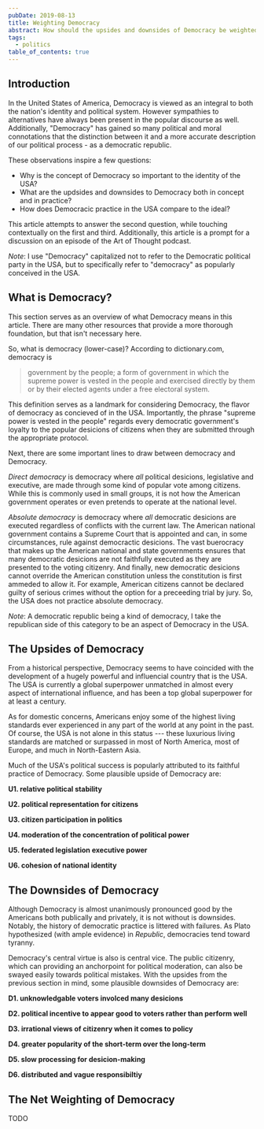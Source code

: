 ```yaml
---
pubDate: 2019-08-13
title: Weighting Democracy
abstract: How should the upsides and downsides of Democracy be weighted?
tags:
  - politics
table_of_contents: true
---
```


## Introduction

In the United States of America, Democracy is viewed as an integral to both the
nation's identity and political system. However sympathies to alternatives have
always been present in the popular discourse as well. Additionally, "Democracy"
has gained so many political and moral connotations that the distinction between
it and a more accurate description of our political process - as a democratic
republic.

These observations inspire a few questions:

- Why is the concept of Democracy so important to the identity of the USA?
- What are the updsides and downsides to Democracy both in concept and in
  practice?
- How does Democracic practice in the USA compare to the ideal?

This article attempts to answer the second question, while touching contextually
on the first and third. Additionally, this article is a prompt for a discussion
on an episode of the Art of Thought podcast.

_Note_: I use "Democracy" capitalized not to refer to the Democratic political
party in the USA, but to specifically refer to "democracy" as popularly
conceived in the USA.

## What is Democracy?

This section serves as an overview of what Democracy means in this article.
There are many other resources that provide a more thorough foundation, but that
isn't necessary here.

So, what is democracy (lower-case)? According to dictionary.com, democracy is

> government by the people; a form of government in which the supreme power is
> vested in the people and exercised directly by them or by their elected agents
> under a free electoral system.

This definition serves as a landmark for considering Democracy, the flavor of
democracy as concieved of in the USA. Importantly, the phrase "supreme power is
vested in the people" regards every democratic government's loyalty to the
popular desicions of citizens when they are submitted through the appropriate
protocol.

Next, there are some important lines to draw between democracy and Democracy.

_Direct democracy_ is democracy where _all_ political desicions, legislative and
executive, are made through some kind of popular vote among citizens. While this
is commonly used in small groups, it is not how the American government operates
or even pretends to operate at the national level.

_Absolute democracy_ is democracy where _all_ democratic desicions are executed
regardless of conflicts with the current law. The American national government
contains a Supreme Court that is appointed and can, in some circumstances, rule
against democractic desicions. The vast buerocracy that makes up the American
national and state governments ensures that many democratic desicions are not
faithfully executed as they are presented to the voting citizenry. And finally,
new democratic desicions cannot override the American constitution unless the
constitution is first ammeded to allow it. For example, American citizens cannot
be declared guilty of serious crimes without the option for a preceeding trial
by jury. So, the USA does not practice absolute democracy.

_Note_: A democratic republic being a kind of democracy, I take the republican
side of this category to be an aspect of Democracy in the USA.

## The Upsides of Democracy

From a historical perspective, Democracy seems to have coincided with the
development of a hugely powerful and influencial country that is the USA. The
USA is currently a global superpower unmatched in almost every aspect of
international influence, and has been a top global superpower for at least a
century.

As for domestic concerns, Americans enjoy some of the highest living standards
ever experienced in any part of the world at any point in the past. Of course,
the USA is not alone in this status --- these luxurious living standards are
matched or surpassed in most of North America, most of Europe, and much in
North-Eastern Asia.

Much of the USA's political success is popularly attributed to its faithful
practice of Democracy. Some plausible upside of Democracy are:

**U1. relative political stability**

**U2. political representation for citizens**

**U3. citizen participation in politics**

**U4. moderation of the concentration of political power**

**U5. federated legislation executive power**

**U6. cohesion of national identity**

## The Downsides of Democracy

Although Democracy is almost unanimously pronounced good by the Americans both
publically and privately, it is not without is downsides. Notably, the history
of democratic practice is littered with failures. As Plato hypothesized (with
ample evidence) in _Republic_, democracies tend toward tyranny.

Democracy's central virtue is also is central vice. The public citizenry, which
can providing an anchorpoint for political moderation, can also be swayed easily
towards political mistakes. With the upsides from the previous section in mind,
some plausible downsides of Democracy are:

**D1. unknowledgable voters involced many desicions**

**D2. political incentive to appear good to voters rather than perform well**

**D3. irrational views of citizenry when it comes to policy**

**D4. greater popularity of the short-term over the long-term**

**D5. slow processing for desicion-making**

**D6. distributed and vague responsibiltiy**

## The Net Weighting of Democracy

TODO
